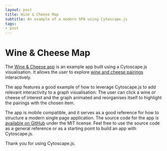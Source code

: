 ```yaml
---
layout: post
title: Wine & Cheese Map
subtitle: An example of a modern SPA using Cytoscape.js
tags:
- post
---
```


# Wine & Cheese Map

The [Wine & Cheese app](http://www.wineandcheesemap.com/) is an example app built using a Cytoscape.js visualisation.  It allows the user to explore [wine and cheese pairings](https://en.wikipedia.org/wiki/Wine_and_food_matching) interactively.

The app features a good example of how to leverage Cytoscape.js to add relevant interactivity to a graph visualisation:  The user can click a wine or cheese of interest and the graph animated and reorganises itself to highlight the pairings with the chosen item.

The app is mobile compatible, and it serves as a good reference for how to structure a modern single page application.  The source code for the app is [available on GitHub](https://github.com/cytoscape/wineandcheesemap) under the MIT license.  Feel free to use the source code as a general reference or as a starting point to build an app with Cytoscape.js.

Thank you for using Cytoscape.js.

